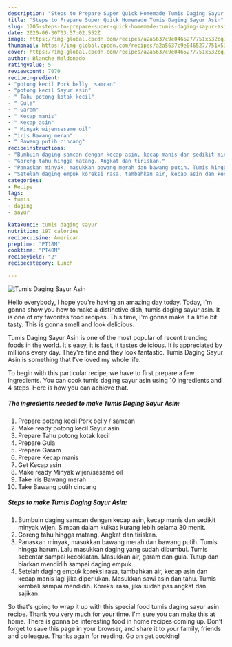 ```yaml
---
description: "Steps to Prepare Super Quick Homemade Tumis Daging Sayur Asin"
title: "Steps to Prepare Super Quick Homemade Tumis Daging Sayur Asin"
slug: 1205-steps-to-prepare-super-quick-homemade-tumis-daging-sayur-asin
date: 2020-06-30T03:57:02.552Z
image: https://img-global.cpcdn.com/recipes/a2a5637c9e046527/751x532cq70/tumis-daging-sayur-asin-foto-resep-utama.jpg
thumbnail: https://img-global.cpcdn.com/recipes/a2a5637c9e046527/751x532cq70/tumis-daging-sayur-asin-foto-resep-utama.jpg
cover: https://img-global.cpcdn.com/recipes/a2a5637c9e046527/751x532cq70/tumis-daging-sayur-asin-foto-resep-utama.jpg
author: Blanche Maldonado
ratingvalue: 5
reviewcount: 7070
recipeingredient:
- "potong kecil Pork belly  samcan"
- "potong kecil Sayur asin"
- " Tahu potong kotak kecil"
- " Gula"
- " Garam"
- " Kecap manis"
- " Kecap asin"
- " Minyak wijensesame oil"
- "iris Bawang merah"
- " Bawang putih cincang"
recipeinstructions:
- "Bumbuin daging samcan dengan kecap asin, kecap manis dan sedikit minyak wijen. Simpan dalam kulkas kurang lebih selama 30 menit."
- "Goreng tahu hingga matang. Angkat dan tiriskan."
- "Panaskan minyak, masukkan bawang merah dan bawang putih. Tumis hingga harum. Lalu masukkan daging yang sudah dibumbui. Tumis sebentar sampai kecoklatan. Masukkan air, garam dan gula. Tutup dan biarkan mendidih sampai daging empuk."
- "Setelah daging empuk koreksi rasa, tambahkan air, kecap asin dan kecap manis lagi jika diperlukan. Masukkan sawi asin dan tahu. Tumis kembali sampai mendidih. Koreksi rasa, jika sudah pas angkat dan sajikan."
categories:
- Recipe
tags:
- tumis
- daging
- sayur

katakunci: tumis daging sayur 
nutrition: 197 calories
recipecuisine: American
preptime: "PT18M"
cooktime: "PT40M"
recipeyield: "2"
recipecategory: Lunch

---
```



![Tumis Daging Sayur Asin](https://img-global.cpcdn.com/recipes/a2a5637c9e046527/751x532cq70/tumis-daging-sayur-asin-foto-resep-utama.jpg)

Hello everybody, I hope you're having an amazing day today. Today, I'm gonna show you how to make a distinctive dish, tumis daging sayur asin. It is one of my favorites food recipes. This time, I'm gonna make it a little bit tasty. This is gonna smell and look delicious.



Tumis Daging Sayur Asin is one of the most popular of recent trending foods in the world. It's easy, it is fast, it tastes delicious. It is appreciated by millions every day. They're fine and they look fantastic. Tumis Daging Sayur Asin is something that I've loved my whole life.


To begin with this particular recipe, we have to first prepare a few ingredients. You can cook tumis daging sayur asin using 10 ingredients and 4 steps. Here is how you can achieve that.

<!--inarticleads1-->

##### The ingredients needed to make Tumis Daging Sayur Asin:

1. Prepare potong kecil Pork belly / samcan
1. Make ready potong kecil Sayur asin
1. Prepare  Tahu potong kotak kecil
1. Prepare  Gula
1. Prepare  Garam
1. Prepare  Kecap manis
1. Get  Kecap asin
1. Make ready  Minyak wijen/sesame oil
1. Take iris Bawang merah
1. Take  Bawang putih cincang




<!--inarticleads2-->

##### Steps to make Tumis Daging Sayur Asin:

1. Bumbuin daging samcan dengan kecap asin, kecap manis dan sedikit minyak wijen. Simpan dalam kulkas kurang lebih selama 30 menit.
1. Goreng tahu hingga matang. Angkat dan tiriskan.
1. Panaskan minyak, masukkan bawang merah dan bawang putih. Tumis hingga harum. Lalu masukkan daging yang sudah dibumbui. Tumis sebentar sampai kecoklatan. Masukkan air, garam dan gula. Tutup dan biarkan mendidih sampai daging empuk.
1. Setelah daging empuk koreksi rasa, tambahkan air, kecap asin dan kecap manis lagi jika diperlukan. Masukkan sawi asin dan tahu. Tumis kembali sampai mendidih. Koreksi rasa, jika sudah pas angkat dan sajikan.




So that's going to wrap it up with this special food tumis daging sayur asin recipe. Thank you very much for your time. I'm sure you can make this at home. There is gonna be interesting food in home recipes coming up. Don't forget to save this page in your browser, and share it to your family, friends and colleague. Thanks again for reading. Go on get cooking!
